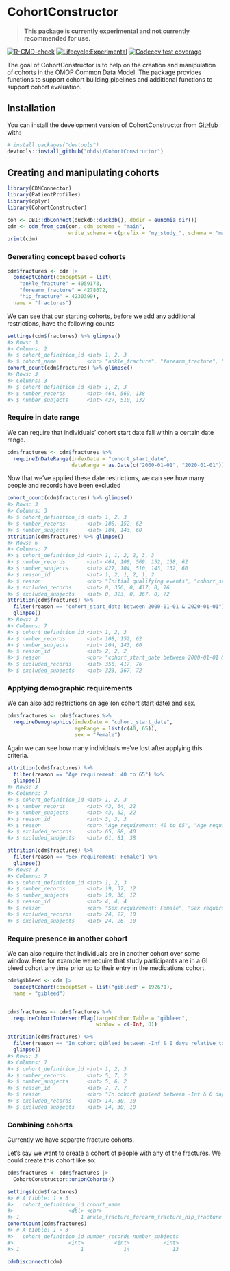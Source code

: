 
<!-- README.md is generated from README.Rmd. Please edit that file -->

# CohortConstructor

> **This package is currently experimental and not currently recommended
> for use.**

<!-- badges: start -->

[![R-CMD-check](https://github.com/oxford-pharmacoepi/CohortConstructor/workflows/R-CMD-check/badge.svg)](https://github.com/oxford-pharmacoepi/CohortConstructor/actions)
[![Lifecycle:Experimental](https://img.shields.io/badge/Lifecycle-Experimental-339999)](https://lifecycle.r-lib.org/articles/stages.html#experimental)
[![Codecov test
coverage](https://codecov.io/gh/ohdsi/CohortConstructor/branch/main/graph/badge.svg)](https://app.codecov.io/gh/ohdsi/CohortConstructor?branch=main)

<!-- badges: end -->

The goal of CohortConstructor is to help on the creation and
manipulation of cohorts in the OMOP Common Data Model. The package
provides functions to support cohort building pipelines and additional
functions to support cohort evaluation.

## Installation

You can install the development version of CohortConstructor from
[GitHub](https://github.com/) with:

``` r
# install.packages("devtools")
devtools::install_github("ohdsi/CohortConstructor")
```

## Creating and manipulating cohorts

``` r
library(CDMConnector)
library(PatientProfiles)
library(dplyr)
library(CohortConstructor)

con <- DBI::dbConnect(duckdb::duckdb(), dbdir = eunomia_dir())
cdm <- cdm_from_con(con, cdm_schema = "main", 
                    write_schema = c(prefix = "my_study_", schema = "main"))
print(cdm)
```

### Generating concept based cohorts

``` r
cdm$fractures <- cdm |> 
  conceptCohort(conceptSet = list(
    "ankle_fracture" = 4059173,
    "forearm_fracture" = 4278672,
    "hip_fracture" = 4230399),
  name = "fractures")
```

We can see that our starting cohorts, before we add any additional
restrictions, have the following counts

``` r
settings(cdm$fractures) %>% glimpse()
#> Rows: 3
#> Columns: 2
#> $ cohort_definition_id <int> 1, 2, 3
#> $ cohort_name          <chr> "ankle_fracture", "forearm_fracture", "hip_fractu…
cohort_count(cdm$fractures) %>% glimpse()
#> Rows: 3
#> Columns: 3
#> $ cohort_definition_id <int> 1, 2, 3
#> $ number_records       <int> 464, 569, 138
#> $ number_subjects      <int> 427, 510, 132
```

### Require in date range

We can require that individuals’ cohort start date fall within a certain
date range.

``` r
cdm$fractures <- cdm$fractures %>% 
  requireInDateRange(indexDate = "cohort_start_date",
                     dateRange = as.Date(c("2000-01-01", "2020-01-01")))
```

Now that we’ve applied these date restrictions, we can see how many
people and records have been excluded

``` r
cohort_count(cdm$fractures) %>% glimpse()
#> Rows: 3
#> Columns: 3
#> $ cohort_definition_id <int> 1, 2, 3
#> $ number_records       <int> 108, 152, 62
#> $ number_subjects      <int> 104, 143, 60
attrition(cdm$fractures) %>% glimpse()
#> Rows: 6
#> Columns: 7
#> $ cohort_definition_id <int> 1, 1, 2, 2, 3, 3
#> $ number_records       <int> 464, 108, 569, 152, 138, 62
#> $ number_subjects      <int> 427, 104, 510, 143, 132, 60
#> $ reason_id            <int> 1, 2, 1, 2, 1, 2
#> $ reason               <chr> "Initial qualifying events", "cohort_start_date b…
#> $ excluded_records     <int> 0, 356, 0, 417, 0, 76
#> $ excluded_subjects    <int> 0, 323, 0, 367, 0, 72
attrition(cdm$fractures) %>% 
  filter(reason == "cohort_start_date between 2000-01-01 & 2020-01-01") %>% 
  glimpse()
#> Rows: 3
#> Columns: 7
#> $ cohort_definition_id <int> 1, 2, 3
#> $ number_records       <int> 108, 152, 62
#> $ number_subjects      <int> 104, 143, 60
#> $ reason_id            <int> 2, 2, 2
#> $ reason               <chr> "cohort_start_date between 2000-01-01 & 2020-01-0…
#> $ excluded_records     <int> 356, 417, 76
#> $ excluded_subjects    <int> 323, 367, 72
```

### Applying demographic requirements

We can also add restrictions on age (on cohort start date) and sex.

``` r
cdm$fractures <- cdm$fractures %>% 
  requireDemographics(indexDate = "cohort_start_date",
                      ageRange = list(c(40, 65)),
                      sex = "Female")
```

Again we can see how many individuals we’ve lost after applying this
criteria.

``` r
attrition(cdm$fractures) %>% 
  filter(reason == "Age requirement: 40 to 65") %>% 
  glimpse()
#> Rows: 3
#> Columns: 7
#> $ cohort_definition_id <int> 1, 2, 3
#> $ number_records       <int> 43, 64, 22
#> $ number_subjects      <int> 43, 62, 22
#> $ reason_id            <int> 3, 3, 3
#> $ reason               <chr> "Age requirement: 40 to 65", "Age requirement: 40…
#> $ excluded_records     <int> 65, 88, 40
#> $ excluded_subjects    <int> 61, 81, 38

attrition(cdm$fractures) %>% 
  filter(reason == "Sex requirement: Female") %>% 
  glimpse()
#> Rows: 3
#> Columns: 7
#> $ cohort_definition_id <int> 1, 2, 3
#> $ number_records       <int> 19, 37, 12
#> $ number_subjects      <int> 19, 36, 12
#> $ reason_id            <int> 4, 4, 4
#> $ reason               <chr> "Sex requirement: Female", "Sex requirement: Fema…
#> $ excluded_records     <int> 24, 27, 10
#> $ excluded_subjects    <int> 24, 26, 10
```

### Require presence in another cohort

We can also require that individuals are in another cohort over some
window. Here for example we require that study participants are in a GI
bleed cohort any time prior up to their entry in the medications cohort.

``` r
cdm$gibleed <- cdm |> 
  conceptCohort(conceptSet = list("gibleed" = 192671),
  name = "gibleed")


cdm$fractures <- cdm$fractures %>% 
  requireCohortIntersectFlag(targetCohortTable = "gibleed",
                             window = c(-Inf, 0))
```

``` r
attrition(cdm$fractures) %>% 
  filter(reason == "In cohort gibleed between -Inf & 0 days relative to cohort_start_date") %>% 
  glimpse()
#> Rows: 3
#> Columns: 7
#> $ cohort_definition_id <int> 1, 2, 3
#> $ number_records       <int> 5, 7, 2
#> $ number_subjects      <int> 5, 6, 2
#> $ reason_id            <int> 7, 7, 7
#> $ reason               <chr> "In cohort gibleed between -Inf & 0 days relative…
#> $ excluded_records     <int> 14, 30, 10
#> $ excluded_subjects    <int> 14, 30, 10
```

### Combining cohorts

Currently we have separate fracture cohorts.

Let’s say we want to create a cohort of people with any of the
fractures. We could create this cohort like so:

``` r
cdm$fractures <- cdm$fractures |> 
  CohortConstructor::unionCohorts()

settings(cdm$fractures)
#> # A tibble: 1 × 3
#>   cohort_definition_id cohort_name                                    gap
#>                  <dbl> <chr>                                        <dbl>
#> 1                    1 ankle_fracture_forearm_fracture_hip_fracture     0
cohortCount(cdm$fractures)
#> # A tibble: 1 × 3
#>   cohort_definition_id number_records number_subjects
#>                  <int>          <int>           <int>
#> 1                    1             14              13
```

``` r
cdmDisconnect(cdm)
```
